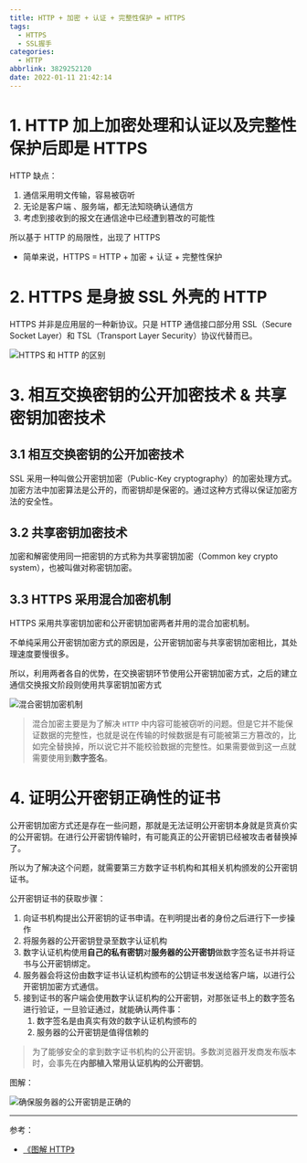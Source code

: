```yaml
---
title: HTTP + 加密 + 认证 + 完整性保护 = HTTPS
tags:
  - HTTPS
  - SSL握手
categories:
  - HTTP
abbrlink: 3829252120
date: 2022-01-11 21:42:14
---
```


# 1. HTTP 加上加密处理和认证以及完整性保护后即是 HTTPS

HTTP 缺点：
1. 通信采用明文传输，容易被窃听
2. 无论是客户端 、服务端，都无法知晓确认通信方
3. 考虑到接收到的报文在通信途中已经遭到篡改的可能性

所以基于 HTTP 的局限性，出现了 HTTPS
- 简单来说，HTTPS = HTTP + 加密 + 认证 + 完整性保护

# 2. HTTPS 是身披 SSL 外壳的 HTTP

HTTPS 并非是应用层的一种新协议。只是 HTTP 通信接口部分用 SSL（Secure Socket Layer）和 TSL（Transport Layer Security）协议代替而已。

![HTTPS 和 HTTP 的区别](image_1.png)

# 3. 相互交换密钥的公开加密技术 & 共享密钥加密技术

## 3.1 相互交换密钥的公开加密技术

SSL 采用一种叫做公开密钥加密（Public-Key cryptography）的加密处理方式。加密方法中加密算法是公开的，而密钥却是保密的。通过这种方式得以保证加密方法的安全性。

## 3.2 共享密钥加密技术

加密和解密使用同一把密钥的方式称为共享密钥加密（Common key crypto system），也被叫做对称密钥加密。

## 3.3 HTTPS 采用混合加密机制

HTTPS 采用共享密钥加密和公开密钥加密两者并用的混合加密机制。

不单纯采用公开密钥加密方式的原因是，公开密钥加密与共享密钥加密相比，其处理速度要慢很多。

所以，利用两者各自的优势，在交换密钥环节使用公开密钥加密方式，之后的建立通信交换报文阶段则使用共享密钥加密方式

![混合密钥加密机制](image_2.png)

> 混合加密主要是为了解决 `HTTP` 中内容可能被窃听的问题。但是它并不能保证数据的完整性，也就是说在传输的时候数据是有可能被第三方篡改的，比如完全替换掉，所以说它并不能校验数据的完整性。如果需要做到这一点就需要使用到**数字签名**。

# 4. 证明公开密钥正确性的证书

公开密钥加密方式还是存在一些问题，那就是无法证明公开密钥本身就是货真价实的公开密钥。在进行公开密钥传输时，有可能真正的公开密钥已经被攻击者替换掉了。

所以为了解决这个问题，就需要第三方数字证书机构和其相关机构颁发的公开密钥证书。

公开密钥证书的获取步骤：
1. 向证书机构提出公开密钥的证书申请。在判明提出者的身份之后进行下一步操作
2. 将服务器的公开密钥登录至数字认证机构
3. 数字认证机构使用**自己的私有密钥**对**服务器的公开密钥**做数字签名证书并将证书与公开密钥绑定。
4. 服务器会将这份由数字证书认证机构颁布的公钥证书发送给客户端，以进行公开密钥加密方式通信。
5. 接到证书的客户端会使用数字认证机构的公开密钥，对那张证书上的数字签名进行验证，一旦验证通过，就能确认两件事：
    1. 数字签名是由真实有效的数字认证机构颁布的
    2. 服务器的公开密钥是值得信赖的

> 为了能够安全的拿到数字证书机构的公开密钥。多数浏览器开发商发布版本时，会事先在**内部植入常用认证机构的公开密钥**。

图解：

![确保服务器的公开密钥是正确的](image_3.png)

---

参考：

- [《图解 HTTP》](https://www.amazon.cn/dp/B0153170B2)